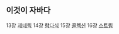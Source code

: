 ## 이것이 자바다 

13장 [제네릭](https://github.com/sorryisme/study/tree/master/src/main/java/thisJava/ch13/generic)
14장 [람다식](https://github.com/sorryisme/study/tree/master/src/main/java/thisJava/ch14/lambda)
15장 [콜렉션](https://github.com/sorryisme/study/tree/master/src/main/java/thisJava/ch15/collection)
16장 [스트림](https://github.com/sorryisme/study/tree/master/src/main/java/thisJava/ch16/stream) 




